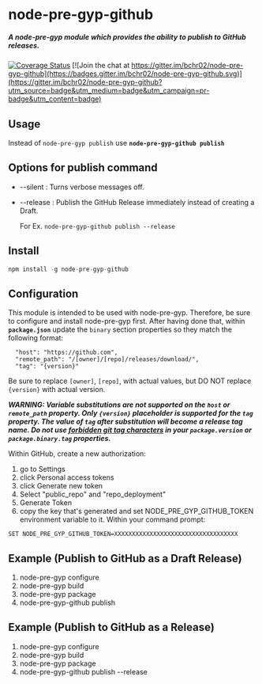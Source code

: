 # node-pre-gyp-github
##### A node-pre-gyp module which provides the ability to publish to GitHub releases.

[![Coverage Status](https://coveralls.io/repos/github/bchr02/node-pre-gyp-github/badge.svg?branch=master)](https://coveralls.io/github/bchr02/node-pre-gyp-github?branch=master)
[![Join the chat at https://gitter.im/bchr02/node-pre-gyp-github](https://badges.gitter.im/bchr02/node-pre-gyp-github.svg)](https://gitter.im/bchr02/node-pre-gyp-github?utm_source=badge&utm_medium=badge&utm_campaign=pr-badge&utm_content=badge)

## Usage
Instead of ```node-pre-gyp publish``` use **```node-pre-gyp-github publish```**

## Options for publish command
* --silent : Turns verbose messages off.
* --release : Publish the GitHub Release immediately instead of creating a Draft.

  For Ex. ```node-pre-gyp-github publish --release```

## Install
```javascript
npm install -g node-pre-gyp-github
```

## Configuration
This module is intended to be used with node-pre-gyp. Therefore, be sure to configure and install node-pre-gyp first. After having done that, within **```package.json```** update the `binary` section properties so they match the following format:

```
  "host": "https://github.com",
  "remote_path": "/[owner]/[repo]/releases/download/",
  "tag": "{version}"
```

Be sure to replace `[owner]`, `[repo]`, with actual values,
but DO NOT replace `{version}` with actual version.

***WARNING: Variable substitutions are not supported on the `host` or `remote_path` property.  Only `{version}` placeholder is supported for the `tag` property. The value of `tag` after substitution will become a release tag name. Do not use [forbidden git tag characters](https://git-scm.com/docs/git-check-ref-format) in your `package.version` or `package.binary.tag` properties.***

Within GitHub, create a new authorization:

1. go to Settings 
2. click Personal access tokens
3. click Generate new token
4. Select "public_repo" and "repo_deployment"
5. Generate Token
6. copy the key that's generated and set NODE_PRE_GYP_GITHUB_TOKEN environment variable to it. Within your command prompt:

```
SET NODE_PRE_GYP_GITHUB_TOKEN=XXXXXXXXXXXXXXXXXXXXXXXXXXXXXXXXXXX
```

## Example (Publish to GitHub as a Draft Release)
1. node-pre-gyp configure
2. node-pre-gyp build
3. node-pre-gyp package
4. node-pre-gyp-github publish

## Example (Publish to GitHub as a Release)
1. node-pre-gyp configure
2. node-pre-gyp build
3. node-pre-gyp package
4. node-pre-gyp-github publish --release
